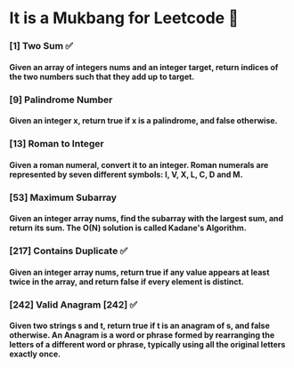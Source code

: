 # It is a Mukbang for Leetcode 🍲

### **[1] Two Sum** ✅
#### Given an array of integers nums and an integer target, return indices of the two numbers such that they add up to target.

### **[9] Palindrome Number**
#### Given an integer x, return true if x is a palindrome, and false otherwise.

### **[13] Roman to Integer**
#### Given a roman numeral, convert it to an integer. Roman numerals are represented by seven different symbols: I, V, X, L, C, D and M.

### **[53] Maximum Subarray**
#### Given an integer array nums, find the subarray with the largest sum, and return its sum. The O(N) solution is called Kadane's Algorithm.

### **[217] Contains Duplicate** ✅
#### Given an integer array nums, return true if any value appears at least twice in the array, and return false if every element is distinct.

### **[242] Valid Anagram [242]** ✅
#### Given two strings s and t, return true if t is an anagram of s, and false otherwise. An Anagram is a word or phrase formed by rearranging the letters of a different word or phrase, typically using all the original letters exactly once.


